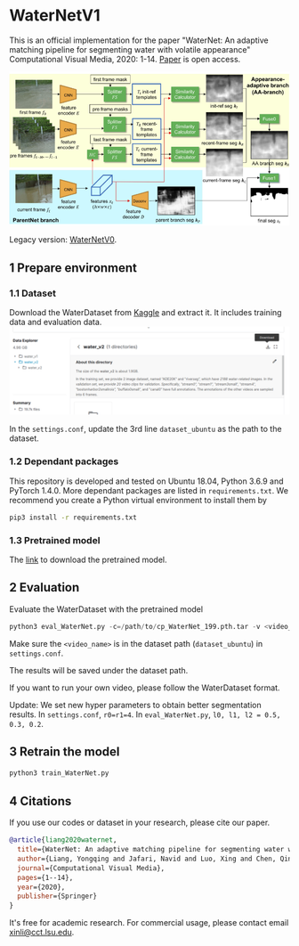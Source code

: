 # WaterNetV1

This is an official implementation for the paper "WaterNet: An adaptive matching pipeline for segmenting water with volatile appearance"  Computational Visual Media, 2020: 1-14.
[Paper](https://link.springer.com/content/pdf/10.1007/s41095-020-0156-x.pdf) is open access.

![](assets/pipeline.png)

Legacy version: [WaterNetV0](https://github.com/xmlyqing00/LSUWaterSegmentation).

## 1 Prepare environment

### 1.1 Dataset

Download the WaterDataset from [Kaggle](https://www.kaggle.com/gvclsu/water-segmentation-dataset?select=water_v2) and extract it.
It includes training data and evaluation data.
![](assets/dataset.png)

In the `settings.conf`, update the 3rd line `dataset_ubuntu` as the path to the dataset.

### 1.2 Dependant packages

This repository is developed and tested on Ubuntu 18.04, Python 3.6.9 and PyTorch 1.4.0.
More dependant packages are listed in `requirements.txt`. 
We recommend you create a Python virtual environment to install them by
```bash
pip3 install -r requirements.txt
``` 

### 1.3 Pretrained model

The [link](http://t.lyq.me/?d=waternet_pretrained) to download the pretrained model.



## 2 Evaluation

Evaluate the WaterDataset with the pretrained model

```python
python3 eval_WaterNet.py -c=/path/to/cp_WaterNet_199.pth.tar -v <video_name>
```
Make sure the `<video_name>` is in the dataset path (`dataset_ubuntu`) in `settings.conf`.

The results will be saved under the dataset path.

If you want to run your own video, please follow the WaterDataset format.
 
Update: We set new hyper parameters to obtain better segmentation results. 
In `settings.conf`, `r0=r1=4`.
In `eval_WaterNet.py`, `l0, l1, l2 = 0.5, 0.3, 0.2`.  


## 3 Retrain the model
```python
python3 train_WaterNet.py
```

## 4 Citations
If you use our codes or dataset in your research, please cite our paper.
```bibtex
@article{liang2020waternet,
  title={WaterNet: An adaptive matching pipeline for segmenting water with volatile appearance},
  author={Liang, Yongqing and Jafari, Navid and Luo, Xing and Chen, Qin and Cao, Yanpeng and Li, Xin},
  journal={Computational Visual Media},
  pages={1--14},
  year={2020},
  publisher={Springer}
}
```
It's free for academic research. For commercial usage, please contact email xinli@cct.lsu.edu.
